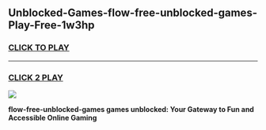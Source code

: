 
## Unblocked-Games-flow-free-unblocked-games-Play-Free-1w3hp
<h3>
<a href="https://premium76.site?title=flow-free-unblocked-games&ref=10A">CLICK TO PLAY</a></h3>
<hr>

<h3>
<a href="https://premium76.site?title=flow-free-unblocked-games&ref=10A">CLICK 2 PLAY</a>
  
</h3>

<a href="https://premium76.site?title=flow-free-unblocked-games&ref=10A"><img src="https://clearcache.store/games.png"></a>


**flow-free-unblocked-games games unblocked: Your Gateway to Fun and Accessible Online Gaming**
